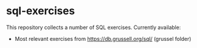 # sql-exercises
This repository collects a number of SQL exercises. Currently available: 
* Most relevant exercises from https://db.grussell.org/sql/ (grussel folder)
